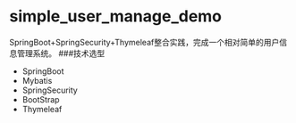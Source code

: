 # simple_user_manage_demo
SpringBoot+SpringSecurity+Thymeleaf整合实践，完成一个相对简单的用户信息管理系统。
###技术选型
* SpringBoot
* Mybatis
* SpringSecurity
* BootStrap
* Thymeleaf

